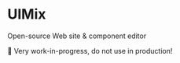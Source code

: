 # UIMix

Open-source Web site & component editor

🚧 Very work-in-progress, do not use in production!
